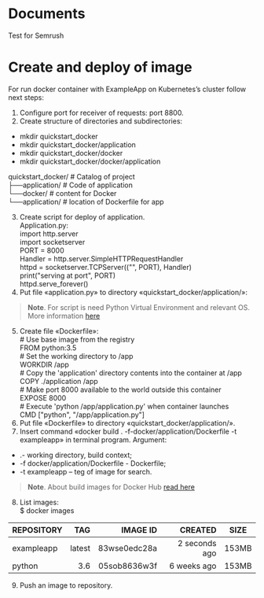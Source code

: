 # Documents
Test for Semrush
# Create and deploy of image
 For run docker container with ExampleApp on Kubernetes’s cluster follow next steps:
1. Configure port for receiver of requests: port 8800.
2. Create structure of directories and subdirectories:
  *	mkdir quickstart_docker
  *	mkdir quickstart_docker/application
  *	mkdir quickstart_docker/docker
  *	mkdir quickstart_docker/docker/application  
  
quickstart_docker/ # Catalog of project  
├──application/ # Code of application  
└──docker/ # content for Docker  
      └──application/ # location of Dockerfile for app 

3.	Create script for deploy of application.  
Application.py:  
   import http.server  
   import socketserver  
   PORT = 8000  
   Handler = http.server.SimpleHTTPRequestHandler  
   httpd = socketserver.TCPServer((&quot;&quot;, PORT), Handler)  
   print(&quot;serving at port&quot;, PORT)  
   httpd.serve_forever() 
4.	Put file «application.py» to directory «quickstart_docker/application/»:  
    
> **Note**. For script is need Python Virtual Environment and relevant OS. More information [here](http://https://hub.docker.com/)
5.	Create file «Dockerfile»:  
\# Use base image from the registry  
FROM python:3.5  
\# Set the working directory to /app  
WORKDIR /app  
\# Copy the &#39;application&#39; directory contents into the container at /app  
COPY ./application /app  
\# Make port 8000 available to the world outside this container  
EXPOSE 8000  
\# Execute &#39;python /app/application.py&#39; when container launches  
CMD [&quot;python&quot;, &quot;/app/application.py&quot;] 
6. Put file «Dockerfile» to directory «quickstart_docker/application/».  
7.	Insert command «docker build . -f-docker/application/Dockerfile -t exampleapp» in terminal program. Argument:
* .- working directory, build context;
* -f docker/application/Dockerfile - Dockerfile;
* -t exampleapp – teg of image for search.
> **Note**. About build images for Docker Hub [read here](http://docs.docker.com/engine/reference/builder/)
8.	List images:  
$ docker images

| REPOSITORY     | TAG        | IMAGE ID     | CREATED       | SIZE    |
| :------------- | ---------: | -----------: | ------------: |:-------:|
| exampleapp     | latest     | 83wse0edc28a | 2 seconds ago | 153MB   |
| python         | 3.6        | 05sob8636w3f | 6 weeks ago   | 153MB   |


9.	Push an image to repository.
